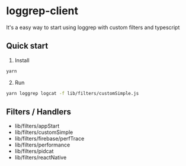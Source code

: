 # loggrep-client
It's a easy way to start using loggrep with custom filters and typescript

## Quick start

1. Install

```sh
yarn
```

2. Run 

```sh
yarn loggrep logcat -f lib/filters/customSimple.js
```


## Filters / Handlers

- lib/filters/appStart
- lib/filters/customSimple
- lib/filters/firebase/perfTrace
- lib/filters/performance
- lib/filters/pidcat
- lib/filters/reactNative
